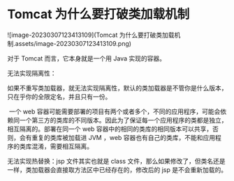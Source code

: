 # Tomcat 为什么要打破类加载机制

![image-20230307123413109](Tomcat 为什么要打破类加载机制.assets/image-20230307123413109.png)

对于 Tomcat 而言，它本身就是一个用 Java 实现的容器。

无法实现隔离性：

​	如果不重写类加载器，就无法实现隔离性，默认的类加载器是不管你是什么版本，只在乎你的全限定名，并且只有一份。

​	一个 web 容器可能需要部署的项目有两个或者多个，不同的应用程序，可能会依赖同一个第三方的类库的不同版本。因此为了保证每一个应用程序的类都是独立，相互隔离的。部署在同一个 web 容器中的相同的类库的相同版本可以共享，否则，会有重复的类库被加载进 JVM ，web 容器也有自己的类库，不能和应用程序的类库混淆，需要相互隔离。

无法实现热替换：jsp 文件其实也就是 class 文件，那么如果修改了，但类名还是一样，类加载器会直接取方法区中已经存在的，修改后的 jsp 是不会重新加载的。